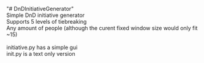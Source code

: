 "# DnDInitiativeGenerator"\
Simple DnD initiative generator\
Supports 5 levels of tiebreaking\
Any amount of people (although the curent fixed window size would only fit ~15)\
\
initiative.py has a simple gui\
init.py is a text only version